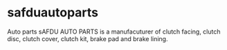 # safduautoparts
Auto parts
sAFDU AUTO PARTS is a manufacuturer of clutch facing, clutch disc, clutch cover, clutch kit, brake pad and brake lining.
